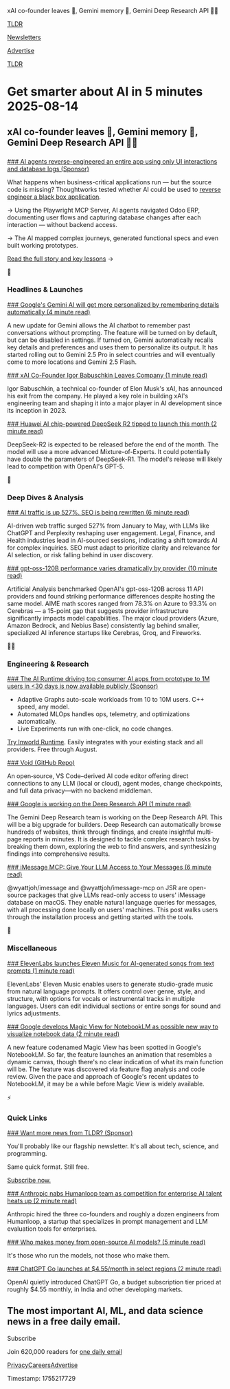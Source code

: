 xAI co-founder leaves 👋, Gemini memory 🧠, Gemini Deep Research API 👨‍💻

[TLDR](/)

[Newsletters](/newsletters)

[Advertise](https://advertise.tldr.tech/)

[TLDR](/)

# Get smarter about AI in 5 minutes 2025-08-14

## xAI co-founder leaves 👋, Gemini memory 🧠, Gemini Deep Research API 👨‍💻

### 

[### AI agents reverse-engineered an entire app using only UI interactions and database logs (Sponsor)](https://www.thoughtworks.com/insights/blog/generative-ai/blackbox-reverse-engineering-ai-rebuild-application-without-accessing-code?utm_medium=newsletter&amp;utm_source=tldr-ai&amp;utm_campaign=20250814)

What happens when business-critical applications run — but the source code is missing? Thoughtworks tested whether AI could be used to [r](https://eur03.safelinks.protection.outlook.com/?url=https%3A%2F%2Furl.uk.m.mimecastprotect.com%2Fs%2FsKoUCQnr6FXD5lXcxfjsG9SSj&data=05%7C02%7Cjasmine.hwang%40cognitomedia.com%7C119623aee2214633e3e808ddd6868db8%7C5501ec4e2fe648858a45ad4e79ee3259%7C0%7C0%7C638902595573409335%7CUnknown%7CTWFpbGZsb3d8eyJFbXB0eU1hcGkiOnRydWUsIlYiOiIwLjAuMDAwMCIsIlAiOiJXaW4zMiIsIkFOIjoiTWFpbCIsIldUIjoyfQ%3D%3D%7C0%7C%7C%7C&sdata=%2FPHdY2MyWbODoy7t1Q4LGkZTPEhKcVpH6Yau%2B8ZJXHU%3D&reserved=0)[everse engineer a black box application](https://eur03.safelinks.protection.outlook.com/?url=https%3A%2F%2Furl.uk.m.mimecastprotect.com%2Fs%2FsKoUCQnr6FXD5lXcxfjsG9SSj&data=05%7C02%7Cjasmine.hwang%40cognitomedia.com%7C119623aee2214633e3e808ddd6868db8%7C5501ec4e2fe648858a45ad4e79ee3259%7C0%7C0%7C638902595573426272%7CUnknown%7CTWFpbGZsb3d8eyJFbXB0eU1hcGkiOnRydWUsIlYiOiIwLjAuMDAwMCIsIlAiOiJXaW4zMiIsIkFOIjoiTWFpbCIsIldUIjoyfQ%3D%3D%7C0%7C%7C%7C&sdata=BhWahM2zXVRHxJlpAYfARWCUMxmrVv%2BQX0VBbzfd5c4%3D&reserved=0).

→ Using the Playwright MCP Server, AI agents navigated Odoo ERP, documenting user flows and capturing database changes after each interaction — without backend access.

→ The AI mapped complex journeys, generated functional specs and even built working prototypes.

[Read the full story and key lessons](https://eur03.safelinks.protection.outlook.com/?url=https%3A%2F%2Furl.uk.m.mimecastprotect.com%2Fs%2FsKoUCQnr6FXD5lXcxfjsG9SSj&data=05%7C02%7Cjasmine.hwang%40cognitomedia.com%7C119623aee2214633e3e808ddd6868db8%7C5501ec4e2fe648858a45ad4e79ee3259%7C0%7C0%7C638902595573446504%7CUnknown%7CTWFpbGZsb3d8eyJFbXB0eU1hcGkiOnRydWUsIlYiOiIwLjAuMDAwMCIsIlAiOiJXaW4zMiIsIkFOIjoiTWFpbCIsIldUIjoyfQ%3D%3D%7C0%7C%7C%7C&sdata=5PcDHtGYLtUEECSj0tmXdqlmHcVSRJPc6gPyMLowe9c%3D&reserved=0) →

🚀

### Headlines & Launches

[### Google's Gemini AI will get more personalized by remembering details automatically (4 minute read)](https://www.theverge.com/news/758624/google-gemini-ai-automatic-memory-privacy-update?utm_source=tldrai)

A new update for Gemini allows the AI chatbot to remember past conversations without prompting. The feature will be turned on by default, but can be disabled in settings. If turned on, Gemini automatically recalls key details and preferences and uses them to personalize its output. It has started rolling out to Gemini 2.5 Pro in select countries and will eventually come to more locations and Gemini 2.5 Flash.

[### xAI Co-Founder Igor Babuschkin Leaves Company (1 minute read)](https://techcrunch.com/2025/08/13/co-founder-of-elon-musks-xai-departs-the-company/?utm_source=tldrai)

Igor Babuschkin, a technical co-founder of Elon Musk's xAI, has announced his exit from the company. He played a key role in building xAI's engineering team and shaping it into a major player in AI development since its inception in 2023.

[### Huawei AI chip-powered DeepSeek R2 tipped to launch this month (2 minute read)](https://www.huaweicentral.com/huawei-ai-chip-powered-deepseek-r2-tipped-to-launch-this-month/?utm_source=tldrai)

DeepSeek-R2 is expected to be released before the end of the month. The model will use a more advanced Mixture-of-Experts. It could potentially have double the parameters of DeepSeek-R1. The model's release will likely lead to competition with OpenAI's GPT-5.

🧠

### Deep Dives & Analysis

[### AI traffic is up 527%. SEO is being rewritten (6 minute read)](https://searchengineland.com/ai-traffic-up-seo-rewritten-459954?utm_source=tldrai)

AI-driven web traffic surged 527% from January to May, with LLMs like ChatGPT and Perplexity reshaping user engagement. Legal, Finance, and Health industries lead in AI-sourced sessions, indicating a shift towards AI for complex inquiries. SEO must adapt to prioritize clarity and relevance for AI selection, or risk falling behind in user discovery.

[### gpt-oss-120B performance varies dramatically by provider (10 minute read)](https://artificialanalysis.ai/models/gpt-oss-120b/providers?utm_source=tldrai)

Artificial Analysis benchmarked OpenAI's gpt-oss-120B across 11 API providers and found striking performance differences despite hosting the same model. AIME math scores ranged from 78.3% on Azure to 93.3% on Cerebras — a 15-point gap that suggests provider infrastructure significantly impacts model capabilities. The major cloud providers (Azure, Amazon Bedrock, and Nebius Base) consistently lag behind smaller, specialized AI inference startups like Cerebras, Groq, and Fireworks.

👨‍💻

### Engineering & Research

[### The AI Runtime driving top consumer AI apps from prototype to 1M users in &lt;30 days is now available publicly (Sponsor)](https://inworld.ai/runtime?ref=tldr&amp;utm_source=tldrai)

* Adaptive Graphs auto-scale workloads from 10 to 10M users. C++ speed, any model.
* Automated MLOps handles ops, telemetry, and optimizations automatically.
* Live Experiments run with one-click, no code changes.

[Try Inworld Runtime](https://inworld.ai/runtime?ref=tldr). Easily integrates with your existing stack and all providers. Free through August.

[### Void (GitHub Repo)](https://github.com/voideditor/void?utm_source=tldrai)

An open‑source, VS Code–derived AI code editor offering direct connections to any LLM (local or cloud), agent modes, change checkpoints, and full data privacy—with no backend middleman.

[### Google is working on the Deep Research API (1 minute read)](https://threadreaderapp.com/thread/1955347054143664466.html?utm_source=tldrai)

The Gemini Deep Research team is working on the Deep Research API. This will be a big upgrade for builders. Deep Research can automatically browse hundreds of websites, think through findings, and create insightful multi-page reports in minutes. It is designed to tackle complex research tasks by breaking them down, exploring the web to find answers, and synthesizing findings into comprehensive results.

[### iMessage MCP: Give Your LLM Access to Your Messages (6 minute read)](https://wyattjoh.ca/blog/imessage-mcp?utm_source=tldrai)

@wyattjoh/imessage and @wyattjoh/imessage-mcp on JSR are open-source packages that give LLMs read-only access to users' iMessage database on macOS. They enable natural language queries for messages, with all processing done locally on users' machines. This post walks users through the installation process and getting started with the tools.

🎁

### Miscellaneous

[### ElevenLabs launches Eleven Music for AI-generated songs from text prompts (1 minute read)](https://elevenlabs.io/blog/eleven-music-is-here?utm_source=tldrai)

ElevenLabs' Eleven Music enables users to generate studio-grade music from natural language prompts. It offers control over genre, style, and structure, with options for vocals or instrumental tracks in multiple languages. Users can edit individual sections or entire songs for sound and lyrics adjustments.

[### Google develops Magic View for NotebookLM as possible new way to visualize notebook data (2 minute read)](https://www.testingcatalog.com/google-develops-magic-view-for-notebooklm-as-possible-new-way-to-visualize-notebook-data/?utm_source=tldrai)

A new feature codenamed Magic View has been spotted in Google's NotebookLM. So far, the feature launches an animation that resembles a dynamic canvas, though there's no clear indication of what its main function will be. The feature was discovered via feature flag analysis and code review. Given the pace and approach of Google's recent updates to NotebookLM, it may be a while before Magic View is widely available.

⚡️

### Quick Links

[### Want more news from TLDR? (Sponsor)](https://tldr.tech/signup/?utm_source=tldrai&amp;utm_medium=newsletter&amp;utm_campaign=quicklinks08142025)

You'll probably like our flagship newsletter. It's all about tech, science, and programming.

Same quick format. Still free.

[Subscribe now.](https://tldr.tech/signup/?utm_source=tldrai&utm_medium=newsletter&utm_campaign=quicklinks08142025)

[### Anthropic nabs Humanloop team as competition for enterprise AI talent heats up (2 minute read)](https://techcrunch.com/2025/08/13/anthropic-nabs-humanloop-team-as-competition-for-enterprise-ai-talent-heats-up/?utm_source=tldrai)

Anthropic hired the three co-founders and roughly a dozen engineers from Humanloop, a startup that specializes in prompt management and LLM evaluation tools for enterprises.

[### Who makes money from open-source AI models? (5 minute read)](https://blog.kilocode.ai/p/who-monetizes-open-source-ai-models?utm_source=tldrai)

It's those who run the models, not those who make them.

[### ChatGPT Go launches at $4.55/month in select regions (2 minute read)](https://www.bleepingcomputer.com/news/artificial-intelligence/chatgpts-new-subscription-costs-less-than-5-but-its-not-for-everyone/?utm_source=tldrai)

OpenAI quietly introduced ChatGPT Go, a budget subscription tier priced at roughly $4.55 monthly, in India and other developing markets.

## The most important AI, ML, and data science news in a free daily email.

Subscribe

Join 620,000 readers for [one daily email](/api/latest/ai)

[Privacy](/privacy)[Careers](https://jobs.ashbyhq.com/tldr.tech)[Advertise](/ai/advertise)

Timestamp: 1755217729